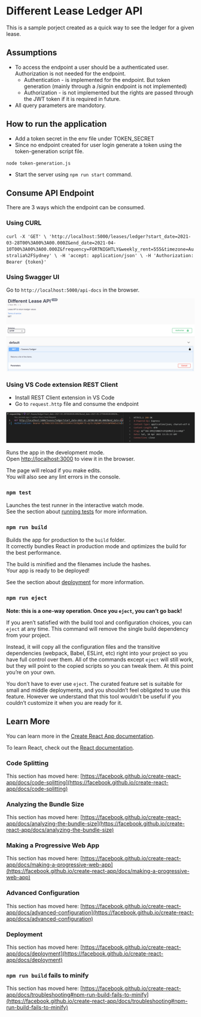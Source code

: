 # Different Lease Ledger API

This is a sample porject created as a quick way to see the ledger for a given lease.

## Assumptions
* To access the endpoint a user should be a authenticated user. Authorization is not needed for the endpoint. 
    * Authentication - is implemented for the endpoint. But token generation (mainly through a /signin endpoint is not implemented)
    * Authorization - is not implemented but the rights are passed through the JWT token if it is required in future. 
* All query parameters are mandotory.


## How to run the application

* Add a token secret in the env file under TOKEN_SECRET
* Since no endpoint created for user login generate a token using the token-generation script file. 

`node token-generation.js`

* Start the server using `npm run start` command. 

## Consume API Endpoint

There are 3 ways which the endpoint can be consumed.

### Using CURL 

`curl -X 'GET' \
  'http://localhost:5000/leases/ledger?start_date=2021-03-28T00%3A00%3A00.000Z&end_date=2021-04-10T00%3A00%3A00.000Z&frequency=FORTNIGHTLY&weekly_rent=555&timezone=Australia%2FSydney' \
  -H 'accept: application/json' \
  -H 'Authorization: Bearer {token}'`

### Using Swagger UI

Go to `http://localhost:5000/api-docs` in the browser.

![picture alt](/misc/swagger.PNG "Swagger UI")

### Using VS Code extension REST Client

* Install REST Client extension in VS Code
* Go to `request.http` file and consume the endpoint 

![picture alt](/misc/rest-client.PNG "Swagger UI")

Runs the app in the development mode.\
Open [http://localhost:3000](http://localhost:3000) to view it in the browser.

The page will reload if you make edits.\
You will also see any lint errors in the console.

### `npm test`

Launches the test runner in the interactive watch mode.\
See the section about [running tests](https://facebook.github.io/create-react-app/docs/running-tests) for more information.

### `npm run build`

Builds the app for production to the `build` folder.\
It correctly bundles React in production mode and optimizes the build for the best performance.

The build is minified and the filenames include the hashes.\
Your app is ready to be deployed!

See the section about [deployment](https://facebook.github.io/create-react-app/docs/deployment) for more information.

### `npm run eject`

**Note: this is a one-way operation. Once you `eject`, you can’t go back!**

If you aren’t satisfied with the build tool and configuration choices, you can `eject` at any time. This command will remove the single build dependency from your project.

Instead, it will copy all the configuration files and the transitive dependencies (webpack, Babel, ESLint, etc) right into your project so you have full control over them. All of the commands except `eject` will still work, but they will point to the copied scripts so you can tweak them. At this point you’re on your own.

You don’t have to ever use `eject`. The curated feature set is suitable for small and middle deployments, and you shouldn’t feel obligated to use this feature. However we understand that this tool wouldn’t be useful if you couldn’t customize it when you are ready for it.

## Learn More

You can learn more in the [Create React App documentation](https://facebook.github.io/create-react-app/docs/getting-started).

To learn React, check out the [React documentation](https://reactjs.org/).

### Code Splitting

This section has moved here: [https://facebook.github.io/create-react-app/docs/code-splitting](https://facebook.github.io/create-react-app/docs/code-splitting)

### Analyzing the Bundle Size

This section has moved here: [https://facebook.github.io/create-react-app/docs/analyzing-the-bundle-size](https://facebook.github.io/create-react-app/docs/analyzing-the-bundle-size)

### Making a Progressive Web App

This section has moved here: [https://facebook.github.io/create-react-app/docs/making-a-progressive-web-app](https://facebook.github.io/create-react-app/docs/making-a-progressive-web-app)

### Advanced Configuration

This section has moved here: [https://facebook.github.io/create-react-app/docs/advanced-configuration](https://facebook.github.io/create-react-app/docs/advanced-configuration)

### Deployment

This section has moved here: [https://facebook.github.io/create-react-app/docs/deployment](https://facebook.github.io/create-react-app/docs/deployment)

### `npm run build` fails to minify

This section has moved here: [https://facebook.github.io/create-react-app/docs/troubleshooting#npm-run-build-fails-to-minify](https://facebook.github.io/create-react-app/docs/troubleshooting#npm-run-build-fails-to-minify)